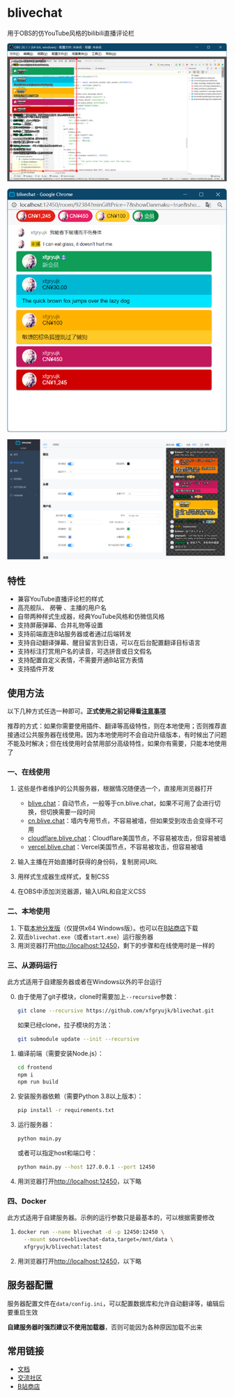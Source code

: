 # blivechat

用于OBS的仿YouTube风格的bilibili直播评论栏

![OBS截图](./screenshots/obs.png)

![Chrome截图](./screenshots/chrome.png)

![样式生成器截图](./screenshots/stylegen.png)

## 特性

* 兼容YouTube直播评论栏的样式
* 高亮舰队、 ~~房管~~ 、主播的用户名
* 自带两种样式生成器，经典YouTube风格和仿微信风格
* 支持屏蔽弹幕、合并礼物等设置
* 支持前端直连B站服务器或者通过后端转发
* 支持自动翻译弹幕、醒目留言到日语，可以在后台配置翻译目标语言
* 支持标注打赏用户名的读音，可选拼音或日文假名
* 支持配置自定义表情，不需要开通B站官方表情
* 支持插件开发

## 使用方法

以下几种方式任选一种即可。**正式使用之前记得看[注意事项](https://github.com/xfgryujk/blivechat/wiki/%E6%B3%A8%E6%84%8F%E4%BA%8B%E9%A1%B9%E5%92%8C%E5%B8%B8%E8%A7%81%E9%97%AE%E9%A2%98)**

推荐的方式：如果你需要使用插件、翻译等高级特性，则在本地使用；否则推荐直接通过公共服务器在线使用。因为本地使用时不会自动升级版本，有时候出了问题不能及时解决；但在线使用时会禁用部分高级特性，如果你有需要，只能本地使用了

### 一、在线使用

1. 这些是作者维护的公共服务器，根据情况随便选一个，直接用浏览器打开

    * [blive.chat](https://blive.chat/)：自动节点，一般等于cn.blive.chat，如果不可用了会进行切换，但切换需要一段时间
    * [cn.blive.chat](https://cn.blive.chat/)：墙内专用节点，不容易被墙，但如果受到攻击会变得不可用
    * [cloudflare.blive.chat](https://cloudflare.blive.chat/)：Cloudflare美国节点，不容易被攻击，但容易被墙
    * [vercel.blive.chat](https://vercel.blive.chat/)：Vercel美国节点，不容易被攻击，但容易被墙

2. 输入主播在开始直播时获得的身份码，复制房间URL
3. 用样式生成器生成样式，复制CSS
4. 在OBS中添加浏览器源，输入URL和自定义CSS

### 二、本地使用

1. 下载[本地分发版](https://github.com/xfgryujk/blivechat/releases)（仅提供x64 Windows版）。也可以在[B站商店](https://play-live.bilibili.com/details/1694397161340)下载
2. 双击`blivechat.exe`（或者`start.exe`）运行服务器
3. 用浏览器打开[http://localhost:12450](http://localhost:12450)，剩下的步骤和在线使用时是一样的

### 三、从源码运行

此方式适用于自建服务器或者在Windows以外的平台运行

0. 由于使用了git子模块，clone时需要加上`--recursive`参数：

    ```sh
    git clone --recursive https://github.com/xfgryujk/blivechat.git
    ```

    如果已经clone，拉子模块的方法：

    ```sh
    git submodule update --init --recursive
    ```

1. 编译前端（需要安装Node.js）：

    ```sh
    cd frontend
    npm i
    npm run build
    ```

2. 安装服务器依赖（需要Python 3.8以上版本）：

    ```sh
    pip install -r requirements.txt
    ```

3. 运行服务器：

    ```sh
    python main.py
    ```

    或者可以指定host和端口号：

    ```sh
    python main.py --host 127.0.0.1 --port 12450
    ```

4. 用浏览器打开[http://localhost:12450](http://localhost:12450)，以下略

### 四、Docker

此方式适用于自建服务器。示例的运行参数只是最基本的，可以根据需要修改

1.  ```sh
    docker run --name blivechat -d -p 12450:12450 \
      --mount source=blivechat-data,target=/mnt/data \
      xfgryujk/blivechat:latest
    ```

2. 用浏览器打开[http://localhost:12450](http://localhost:12450)，以下略

## 服务器配置

服务器配置文件在`data/config.ini`，可以配置数据库和允许自动翻译等，编辑后要重启生效

**自建服务器时强烈建议不使用加载器**，否则可能因为各种原因加载不出来

## 常用链接

* [文档](https://github.com/xfgryujk/blivechat/wiki)
* [交流社区](https://github.com/xfgryujk/blivechat/discussions)
* [B站商店](https://play-live.bilibili.com/details/1694397161340)
